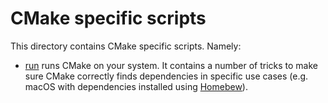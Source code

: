 # CMake specific scripts

This directory contains CMake specific scripts. Namely:

- [run](run) runs CMake on your system. It contains a number of tricks to make
  sure CMake correctly finds dependencies in specific use cases (e.g. macOS with
  dependencies installed using [Homebew](https://brew.sh)).
